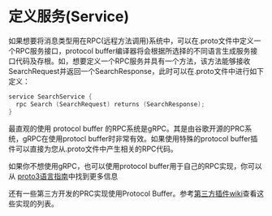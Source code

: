 # 定义服务(Service)

如果想要将消息类型用在RPC(远程方法调用)系统中，可以在.proto文件中定义一个RPC服务接口，protocol buffer编译器将会根据所选择的不同语言生成服务接口代码及存根。如，想要定义一个RPC服务并具有一个方法，该方法能够接收 SearchRequest并返回一个SearchResponse，此时可以在.proto文件中进行如下定义：
```go
service SearchService {
  rpc Search (SearchRequest) returns (SearchResponse);
}

```

最直观的使用 protocol buffer 的RPC系统是gRPC。其是由谷歌开源的PRC系统，gRPC在使用protocl buffer时非常有效。如果使用特殊的protocol buffer插件可以直接为您从.proto文件中产生相关的RPC代码。

如果你不想使用gRPC，也可以使用protocol buffer用于自己的RPC实现，你可以从 [proto3语言指南](https://developers.google.com/protocol-buffers/docs/proto3?hl=zh-cn)中找到更多信息

还有一些第三方开发的PRC实现使用Protocol Buffer。参考[第三方插件wiki](https://github.com/protocolbuffers/protobuf/blob/master/docs/third_party.md)查看这些实现的列表。
